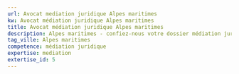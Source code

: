 ```yaml
---
url: Avocat mediation juridique Alpes maritimes
kw: Avocat médiation juridique Alpes maritimes
title: Avocat médiation juridique Alpes maritimes
description: Alpes maritimes - confiez-nous votre dossier médiation juridique
tag_ville: Alpes maritimes
competence: médiation juridique
expertise: mediation
extertise_id: 5
---
```

